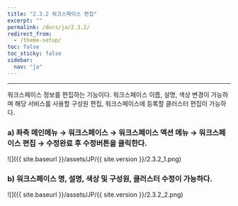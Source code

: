 ```yaml
---
title: "2.3.2 워크스페이스 편집"
excerpt: ""
permalink: /docs/ja/2.3.2/
redirect_from:
  - /theme-setup/
toc: false
toc_sticky: false
sidebar:
  nav: "ja"
---
```


---
워크스페이스 정보를 편집하는 기능이다. 워크스페이스 이름, 설명, 색상 변경이 가능하며 해당 서비스를 사용할 구성원 편집, 워크스페이스에 등록할 클러스터 편집이 가능하다.

### a\) 좌측 메인메뉴 → 워크스페이스 → 워크스페이스 액션 메뉴 → 워크스페이스 편집 → 수정완료 후 수정버튼을 클릭한다.
![]({{ site.baseurl }}/assets/JP/{{ site.version }}/2.3.2_1.png)

### b\) 워크스페이스 명, 설명, 색상 및 구성원, 클러스터 수정이 가능하다.
![]({{ site.baseurl }}/assets/JP/{{ site.version }}/2.3.2_2.png)
